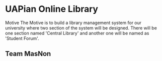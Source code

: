 # UAPian Online Library 

Motive 
The Motive is to build a library management system for our university where two section of the system will be designed. There will be one section named 'Central Library' and another one will be named as 'Student Forum'.
                                                       


## Team MasNon
